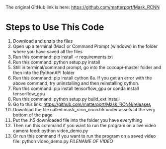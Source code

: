 The original GitHub link is here: https://github.com/matterport/Mask_RCNN

# Steps to Use This Code #

1. Download and unzip the files
2. Open up a terminal (Mac) or Command Prompt (windows) in the folder where you have saved all the files
3. Run this command: pip install -r requirements.txt
4. Run this command: python setup.py install
5. Still in terminal/command prompt, go into the cocoapi-master folder and then into the PythonAPI folder
6. Run this command: pip install cython
  6a. If you get an error with the above command, try uninstalling and then reinstalling cython.
7. Run this command: pip install tensorflow_gpu or conda install tensorflow_gpu
8. Run this command: python setup.py build_ext install
9. Go to this link: https://github.com/matterport/Mask_RCNN/releases
10. Download the file called mask_rcnn_coco.h5 under assets at the very bottom of the page
11. Put the .h5 downloaded file into the folder you have everything
12. Then run this command if you want to run the program on a live video camera feed: python video_demo.py
13. Or run this command if you want to run the program on a saved video file: python video_demo.py *FILENAME OF VIDEO*
